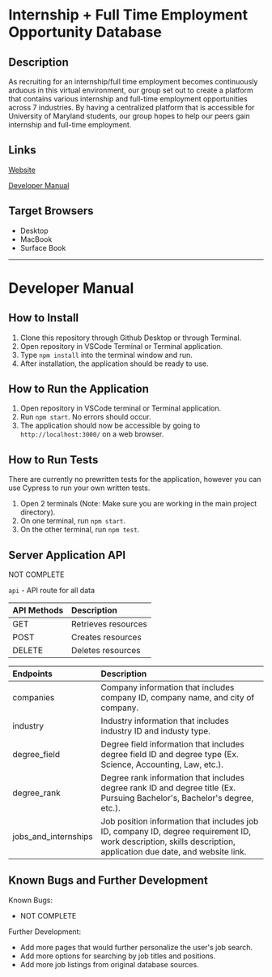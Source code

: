 # Internship + Full Time Employment Opportunity Database

## Description

As recruiting for an internship/full time employment becomes continuously arduous in this virtual environment, our group set out to create a platform that contains various internship and full-time employment opportunities across 7 industries. By having a centralized platform that is accessible for University of Maryland students, our group hopes to help our peers gain internship and full-time employment. 


## Links

[Website](https://stark-dusk-71862.herokuapp.com/)

[Developer Manual](https://github.com/npatel26/Group22-Final-INST377SP2021/blob/main/README.md#developer-manual)

## Target Browsers

- Desktop
- MacBook
- Surface Book
---

# Developer Manual

## How to Install

1. Clone this repository through Github Desktop or through Terminal.
2. Open repository in VSCode Terminal or Terminal application.
3. Type `npm install` into the terminal window and run.
4. After installation, the application should be ready to use.

## How to Run the Application

1. Open repository in VSCode terminal or Terminal application.
2. Run `npm start`. No errors should occur.
3. The application should now be accessible by going to `http://localhost:3000/` on a web browser.

## How to Run Tests
There are currently no prewritten tests for the application, however you can use Cypress to run your own written tests.

1. Open 2 terminals (Note: Make sure you are working in the main project directory).
2. On one terminal, run `npm start`.
3. On the other terminal, run `npm test`.

## Server Application API

NOT COMPLETE

`api` - API route for all data

| API Methods   | Description          |
| :--- | :--- |
| GET           |  Retrieves resources |
| POST          |  Creates resources   |
| DELETE        |  Deletes resources   |


| Endpoints            | Description |
| :--- | :--- |
| companies            | Company information that includes company ID, company name, and city of company. |
| industry             | Industry information that includes industry ID and industy type. |
| degree_field         | Degree field information that includes degree field ID and degree type (Ex. Science, Accounting, Law, etc.). |
| degree_rank          | Degree rank information that includes degree rank ID and degree title (Ex. Pursuing Bachelor's, Bachelor's degree, etc.). |
| jobs_and_internships | Job position information that includes job ID, company ID, degree requirement ID, work description, skills description, application due date, and website link. |


## Known Bugs and Further Development

Known Bugs:
- NOT COMPLETE

Further Development:
- Add more pages that would further personalize the user's job search.
- Add more options for searching by job titles and positions.
- Add more job listings from original database sources.
